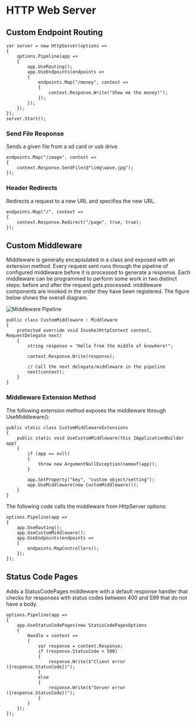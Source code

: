 # HTTP Web Server

## Custom Endpoint Routing
```CSharp
var server = new HttpServer(options =>
{
    options.Pipeline(app =>
    {
        app.UseRouting();
        app.UseEndpoints(endpoints =>
        {
            endpoints.Map("/money", context => 
            {
                context.Response.Write("Show me the money!"); 
            });
        });
    });
});
server.Start();
```

### Send File Response
Sends a given file from a sd card or usb drive.

```CSharp
endpoints.Map("/image", context =>
{
    context.Response.SendFile(@"\img\wave.jpg");
});
```
### Header Redirects
Redirects a request to a new URL and specifies the new URL.

```CSharp
endpoints.Map("/", context =>
{
    context.Response.Redirect("/page", true, true);
});
```

## Custom Middleware
Middleware is generally encapsulated in a class and exposed with an extension method. Every request sent runs through the pipeline of configured middleware before it is processed to generate a response. Each middleware can be programmed to perform some work in two distinct steps: before and after the request gets processed. middleware components are invoked in the order they have been registered. The figure below shows the overall diagram.

![Middleware Pipeline](../../images/pipeline.jpeg)

```CSharp
public class CustomMiddleware : Middleware
{
    protected override void Invoke(HttpContext context, RequestDelegate next)
    {
        string response = "Hello from the middle of knowhere!";

        context.Response.Write(response);

        // Call the next delegate/middleware in the pipeline
        next(context);
    }
}
```

### Middleware Extension Method
The following extension method exposes the middleware through UseMiddleware():

```CSharp
public static class CustomMiddlewareExtensions
{
    public static void UseCustomMiddleware(this IApplicationBuilder app)
    {
        if (app == null)
        {
            throw new ArgumentNullException(nameof(app));
        }

        app.SetProperty("key", "custom object/setting");
        app.UseMiddleware(new CustomMiddleware());
    }
}
```
The following code calls the middleware from HttpServer options:

```CSharp
options.Pipeline(app =>
{
    app.UseRouting();
    app.UseCustomMiddleware();
    app.UseEndpoints(endpoints =>
    {
        endpoints.MapControllers(); 
    });
});
```

## Status Code Pages

Adds a StatusCodePages middleware with a default response handler that checks for responses with
status codes between 400 and 599 that do not have a body.

```CSharp
options.Pipeline(app =>
{
    app.UseStatusCodePages(new StatusCodePagesOptions
    {
        Handle = context =>
        {
            var response = context.Response;
            if (response.StatusCode < 500)
            {
                response.Write($"Client error ({response.StatusCode})");
            }
            else
            {
                response.Write($"Server error ({response.StatusCode})");
            }
        }
    });
});
```